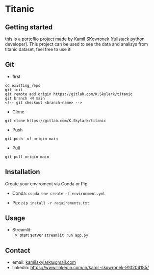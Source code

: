 # Titanic



## Getting started

this is a portoflio project made by Kamil SKowronek [fullstack python developer].
This project can be used to see the data and analisys from titanic dataset, feel free to use it!




## Git 
-   first
```
cd existing_repo
git init
git remote add origin https://gitlab.com/K.Skylark/titanic
git branch -M main
<!-- git checkout <branch-name> -->
```

-   Clone
```
git clone https://gitlab.com/K.Skylark/titanic
```

-   Push
```
git push -uf origin main
```

-   Pull
```
git pull origin main
```


## Installation
Create your enviroment via Conda or Pip

- Conda:
    ```conda env create -f environment.yml```

- Pip:
    ```pip install -r requirements.txt```

## Usage
- Streamlit:
    - start server ``` streamlit run app.py ```


## Contact
- email: kamilskylark@gmail.com
- linkedin: https://www.linkedin.com/in/kamil-skowronek-910204185/
